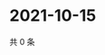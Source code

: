 # 2021-10-15

共 0 条

<!-- BEGIN WEIBO -->
<!-- 最后更新时间 Fri Oct 15 2021 14:13:32 GMT+0800 (China Standard Time) -->

<!-- END WEIBO -->
